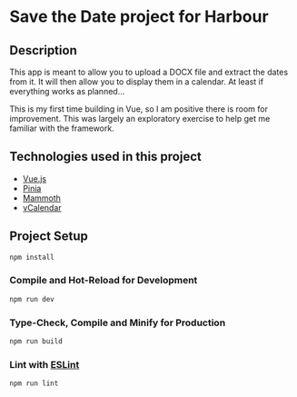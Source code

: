 # Save the Date project for Harbour

## Description
This app is meant to allow you to upload a DOCX file and extract the dates from it. It will then allow you to display them in a calendar. At least if everything works as planned...

This is my first time building in Vue, so I am positive there is room for improvement. This was largely an exploratory exercise to help get me familiar with the framework.

## Technologies used in this project
- [Vue.js](https://vuejs.org/)
- [Pinia](https://pinia.vuejs.org/)
- [Mammoth](https://www.npmjs.com/package/mammoth)
- [vCalendar](https://v2.vcalendar.io/)

## Project Setup

```sh
npm install
```

### Compile and Hot-Reload for Development

```sh
npm run dev
```

### Type-Check, Compile and Minify for Production

```sh
npm run build
```



### Lint with [ESLint](https://eslint.org/)

```sh
npm run lint
```
